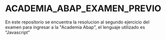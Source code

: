 # ACADEMIA_ABAP_EXAMEN_PREVIO
En este repositorio se encuentra la resolucion al segundo ejercicio del examen para ingresar a la "Academia Abap", el lenguaje utilizado es "Javascript"
